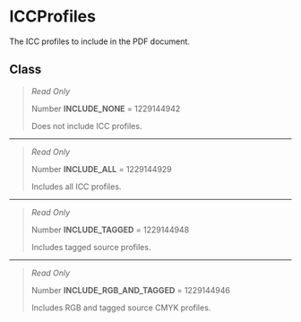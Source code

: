# ICCProfiles
The ICC profiles to include in the PDF document.

## Class
> *Read Only* 
> 
> Number **INCLUDE_NONE** = 1229144942
> 
> Does not include ICC profiles.
*** 
> *Read Only* 
> 
> Number **INCLUDE_ALL** = 1229144929
> 
> Includes all ICC profiles.
*** 
> *Read Only* 
> 
> Number **INCLUDE_TAGGED** = 1229144948
> 
> Includes tagged source profiles.
*** 
> *Read Only* 
> 
> Number **INCLUDE_RGB_AND_TAGGED** = 1229144946
> 
> Includes RGB and tagged source CMYK profiles.

